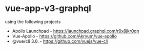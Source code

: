 # vue-app-v3-graphql

using the following projects

- Apollo Launchpad - https://launchpad.graphql.com/r9x8jkr0qn
- Vue-Apollo - https://github.com/Akryum/vue-apollo
- @vue/cli 3.0. - https://github.com/vuejs/vue-cli
